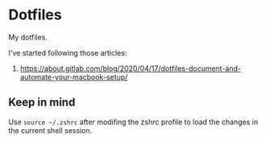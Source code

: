 # Dotfiles

My dotfiles.

I've started following those articles:
1. https://about.gitlab.com/blog/2020/04/17/dotfiles-document-and-automate-your-macbook-setup/

## Keep in mind

Use `source ~/.zshrc` after modifing the zshrc profile to load the changes in the current shell session.